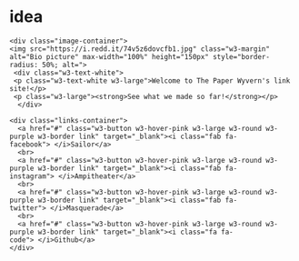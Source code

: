 # idea

<!DOCTYPE html>
<html lang="en">
<head>
<meta charset="utf-8" />
<meta name="viewport" content="width=device-width, initial-scale=1" />
<link rel="stylesheet" href="https://www.w3schools.com/w3css/4/w3.css">
<title>Links website</title>
<style>

body {
    background-image: url(https://media.istockphoto.com/id/988364558/photo/decking-gray-seamless-texture-bump-displace-reflect-and-glossiness.jpg?s=612x612&w=0&k=20&c=lRPMSNSqqCwM3Ye_4b-K1AALigB17IFAbKm5oW7mYoQ=);
    background-repeat: no-repeat;
    background-position: center;
    background-size: cover; 
}

.container {
  width: 100%;
  padding-right: 15px;
  padding-left: 15px;
  margin-right: auto;
  margin-left: auto;
}

.image-container {
  text-align: center;
  width: 100%;
}

.links-container {
  display: flex;
  flex-direction: column;
  jusify-content: center;
  align-items: center;
}

.link {
  min-width: 50% !important;
}

@media (min-width: 1200px) .container {
  max-width: 1140px;
}
@media (min-width: 992px) .container {
  max-width: 960px;
}
@media (min-width: 768px) {
.container {
    max-width: 720px;
  }

.link {
    width: 100%;
  }
}
@media (min-width: 576px) {
.container {
    max-width: 540px;
  }
}

.w3-purple, .w3-hover-purple:hover {
color: #fff!important;
background-color: rgba(156, 39, 176, 0.6) !important;
}
</style>
  </head>


  <body class="w3-white">
    <!-- Content container -->
    <div class="container">

    <div class="image-container">
    <img src="https://i.redd.it/74v5z6dovcfb1.jpg" class="w3-margin" alt="Bio picture" max-width="100%" height="150px" style="border-radius: 50%; alt=">
     <div class="w3-text-white">
     <p class="w3-text-white w3-large">Welcome to The Paper Wyvern's link site!</p>
     <p class="w3-large"><strong>See what we made so far!</strong></p>
      </div>

    <div class="links-container">
      <a href="#" class="w3-button w3-hover-pink w3-large w3-round w3-purple w3-border link" target="_blank"><i class="fab fa-facebook"> </i>Sailor</a>
      <br>
      <a href="#" class="w3-button w3-hover-pink w3-large w3-round w3-purple w3-border link" target="_blank"><i class="fab fa-instagram"> </i>Ampitheater</a>
      <br>
      <a href="#" class="w3-button w3-hover-pink w3-large w3-round w3-purple w3-border link" target="_blank"><i class="fab fa-twitter"> </i>Masquerade</a>
      <br>
      <a href="#" class="w3-button w3-hover-pink w3-large w3-round w3-purple w3-border link" target="_blank"><i class="fa fa-code"> </i>Github</a>
    </div>
  </div>
</div>

  </body>  
</html>
